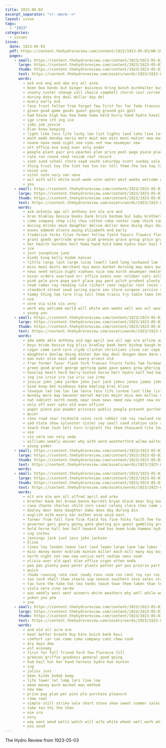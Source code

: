 ```yaml
---
title: 1923-05-03
excerpt_separator: "<!--more-->"
layout: issue
tags:
  - "1923"
categories:
  - issues
issue:
  date: 1923-05-03
  pdf: https://content.thehydroreview.com/content/1923/1923-05-03/HR-1923-05-03.pdf
  pages:
    - small: https://content.thehydroreview.com/content/1923/1923-05-03/small/HR-1923-05-03-01.jpg
      large: https://content.thehydroreview.com/content/1923/1923-05-03/large/HR-1923-05-03-01.jpg
      thumb: https://content.thehydroreview.com/content/1923/1923-05-03/thumbnails/HR-1923-05-03-01.jpg
      text: https://content.thehydroreview.com/assets/words/1923/1923-05-03/HR-1923-05-03-01.txt
      words:
        - ask are ang and abe ary all area
        - been bea bonds but binger business bring bunch burkhalter buy borneo big best bros bee beat bridgeport
        - county custer change call choice campbell church cour curren cream carry caddo cash city cot cin
        - during date dry deal dollar day del
        - every early eve
        - face frost felton free forget few first for far fede frances front floor farm
        - given good game goods guest going ground gin gest
        - had house high has how home homa held hurry hand hydro havel heard hag homestead
        - ige irene ith ing ice
        - jobs job jessie
        - klan know keeping
        - light like less life lucky lee list lights land late line lars last
        - much made monday maria morn must man miss muni matier mae march mony mee mill mccool may morning
        - noone nena need night nee nims not now neumeyer new
        - ott office ose oung over only onder
        - people plant pair pro peaches plan price pool page piece place purchase per pay pons powder plenty pies public
        - rate run round read reside roof record
        - soon sund school store saad south saturday scott sunday sale selling sack senator spencer still son six stock see set square salt sugar said ser suit sir smith sey
        - thing trust toy the tiet tee too tar tell them tha tea top taken ted thurs town than
        - union use
        - vital vote very van vene
        - wil with will white wish week winn water west weeks welcome work weare william worth
        - you
    - small: https://content.thehydroreview.com/content/1923/1923-05-03/small/HR-1923-05-03-02.jpg
      large: https://content.thehydroreview.com/content/1923/1923-05-03/large/HR-1923-05-03-02.jpg
      thumb: https://content.thehydroreview.com/content/1923/1923-05-03/thumbnails/HR-1923-05-03-02.jpg
      text: https://content.thehydroreview.com/assets/words/1923/1923-05-03/HR-1923-05-03-02.txt
      words:
        - ask antonio ago all anthony arn ale are and
        - bran blakley bessie books bank brick bonham bal baby brothers burgman best bottles brother boucher block broom bound buy bet bast burgess business back burn better but beach bill bossler bene boom
        - come company chap city chas cotton cake center camp chick candies call clark christian cream cordell chest claude chairs cook christi clinton couch cashier con class chittenden choice came cane collins cold corn car
        - during drinks dave daughter deline dollar done doing days deal
        - eaves edmond elvera ewing elizabeth end early
        - frederick forks files former fellow field favors flowers floor fresh ford frank friday felton first few from for fruits fatal fea
        - grant goods gertrude green glad greeson grace group grain gra griffin glidewell
        - her health herndon hort homa hand hold home hydro hour hail how hatfield handle hensley has hedges hoes had
        - ice
        - just josephine june
        - kinds king kelly kodak kansas
        - little longs last large lucas lowell land long lockwood lum low later left let lawn
        - miss meal mints merchant mus main market morning may mans must man mildred morgan mill mayo mcalester mower men made many millet mauk ming most merry mountain mis money monday mont
        - news need notice night niehues nice new north neumeyer neeley not near now
        - oscar orders overland orr office ovens over october oats only
        - pink pole pure pope part place pay pent pitch prudent plenty people parks pop potter
        - read rakes ray reading rule richert reno regular rest route roy room ruhl
        - standard street seed spring sayre sen store surgeon service soda stoves sunday sale sat scott sewing said shorts she stunz see such sudan springs san son session save second saturday snyder sae small seeds
        - tommy thing tee ture trip tell them travis try table take the talk thelma than trial
        - use
        - vere via vite vis very
        - work way welcome world will white won weeks well was wil weatherford winding west week went with worth while want wallace
        - young you
    - small: https://content.thehydroreview.com/content/1923/1923-05-03/small/HR-1923-05-03-03.jpg
      large: https://content.thehydroreview.com/content/1923/1923-05-03/large/HR-1923-05-03-03.jpg
      thumb: https://content.thehydroreview.com/content/1923/1923-05-03/thumbnails/HR-1923-05-03-03.jpg
      text: https://content.thehydroreview.com/assets/words/1923/1923-05-03/HR-1923-05-03-03.txt
      words:
        - ada addo able anthony aid ago april ave all age are arline august alt addi acar anna arthur aye angel and
        - boys bride bessie big bliss bradley beek bent bishop baugh been butcher bring better baughman booker below burkhalter bout birden bel bake bigger business blanchard bovey barber but blood back ban bal best branch beryl bryan baby byrum bonin burgess beaver butter bran beck
        - cogar came card corn clyde clinton christians close car cope city come con cole captain craft carney can cold charley call chas charles crissman carver conlin chant class caller christian cutting colony case coupe chaney company canyon cedar comes cording chet
        - daughters dunlap doing dinner dan day deal dungan dave dare daughter daily danger dalke done dooley duck demand don dewey dusty decent days doon ding
        - ean ever else east edd every ernest eld
        - fran former favor flesh fork frances fruits folks fam foreman friends front forbs frank for fost forde found felton friday fred from fix freda fried falling fleeman filling first ford fry farm fine few fern feast fore fitzpatrick
        - green good grant george getting game gave games grew ghering garrison grandson grief gene guest goes ghost georgia groom glad greeson gran gladys going group
        - hensley heart hard harry hinton horse hart hydro half had ham huss home hand high herndon howard hamil health homes husband hobart hamilton hauser hour hope has hollis honor hands hume hold held head him hardware hasten her hopewell happy
        - ing ina irvin ira isa iris iva irma
        - jessie jehn jake jordon john just jack johns jones james johnston
        - kind know ket kindness kate keeling krei kline
        - leveque lad lee lon loe lence less life lorene last like list lola lovely learn look luther lights leona lard lome little lasater lay late les laud lawter lawrence large london left lou lewellen
        - monday more may masoner marvel marion major miss man milles market mills mary miler march men mix maka miracle members money mon milk mayme music mer means meas made mis moore moon maud mound most many much meny mobile miller melton murphy
        - nat noblett north needy near nove news need new night now not never neighbors
        - only off over oats old oven officer
        - paper piece pie powder princess public people present purchase parks pears punch par peaches pearl pro pope part pennington pitzer pleasant poor per parsonage prise poker pieper pleasure place plan pat
        - quier
        - reno road rear rockhold rains rock rabbit rok rai rowland rook rhodes regular roy raymond roof ridge robbins ralph running real rey robert raid ray rais ruhl
        - sad state show sylvester sister say small sand station sale sake scott states still saturday stock see supper school sok sons shown stockton shape store sun sodders schmidt smith such said simmons surprise stay son strong sur sible spain shipper she sult sion sam straight seen sales sunday sou
        - teach than tosh tell turn triplett thi them thousand tite town thing the towns treat tho taylor texas ton toom tank thelma try tack thurs take trucks thomas then tooth trip
        - use
        - vis vera van very veda
        - williams weekly weiner why with word weatherford wilma walter worth wife was work west william wheat well will washington wish wisel week went way
        - young yoder
    - small: https://content.thehydroreview.com/content/1923/1923-05-03/small/HR-1923-05-03-04.jpg
      large: https://content.thehydroreview.com/content/1923/1923-05-03/large/HR-1923-05-03-04.jpg
      thumb: https://content.thehydroreview.com/content/1923/1923-05-03/thumbnails/HR-1923-05-03-04.jpg
      text: https://content.thehydroreview.com/assets/words/1923/1923-05-03/HR-1923-05-03-04.txt
      words:
    - small: https://content.thehydroreview.com/content/1923/1923-05-03/small/HR-1923-05-03-05.jpg
      large: https://content.thehydroreview.com/content/1923/1923-05-03/large/HR-1923-05-03-05.jpg
      thumb: https://content.thehydroreview.com/content/1923/1923-05-03/thumbnails/HR-1923-05-03-05.jpg
      text: https://content.thehydroreview.com/assets/words/1923/1923-05-03/HR-1923-05-03-05.txt
      words:
        - alt are ale ann all alfred april and arko
        - brother bank bel broom bente barrett bryan block bear big been barn bil bradley business bone better boyle bran bethel bay bryans boyl black bull buy bros bridgeport best bloom
        - cana chante charles child corn caver colony clara chas came city cree cease crissman cross carol come cotton connor champion cane crosswhite case
        - dooley deer date daughter dake does day during din
        - english eith every ear esther ence enid east
        - farmer from fall farm fisk field fos fine folks faith fee foe for friday first
        - governor gari geary going gate ghering gin guest gambling gregg georgiana good
        - hold horse hall hen half howard had has home hide hammon hydro homa held hunting hay harry henke hands head hart
        - ing inches
        - jennings jack just jess john jackson
        - kline
        - lines ley london lemon last land laake large lane law labor left lightning later lorene loan
        - miss money moner mcbride minton miller much mill many may mare mckee mules mean market morning meal mose monday mis mccool main menary minnie mary mack martin
        - north night not new now notice nett nathan nees noah
        - olivia over old opal olan office organ otten onda
        - peo pas plenty pana peter plants potter per pos prairie part paper phi pont poage past pure pipes price
        - quick
        - rhode running rate real ready rons rook ron rent roy res rai ruth read run rock ruhl racine rem reno reason
        - sun sack shall shaw steele sup season southern sese sales states scot scott sugar shade shorts south school see second supply sie sunda street simpson stock sunday sia sale smith soon schmidt stephenson star sena summer shape sell special sal seed side spencer saturday
        - tax ture the take ton tea tonks teach town them taken than ted townsend train
        - viola vera vine verda
        - was weekly west went winners white weathers why well while week with wine will wes wide water weeks write work willi weight
        - yukon you yea
        - zoe
    - small: https://content.thehydroreview.com/content/1923/1923-05-03/small/HR-1923-05-03-06.jpg
      large: https://content.thehydroreview.com/content/1923/1923-05-03/large/HR-1923-05-03-06.jpg
      thumb: https://content.thehydroreview.com/content/1923/1923-05-03/thumbnails/HR-1923-05-03-06.jpg
      text: https://content.thehydroreview.com/assets/words/1923/1923-05-03/HR-1923-05-03-06.txt
      words:
        - and ald all acre are
        - beat better breath buy bins buick bank busi
        - comfort car can come coma company cant chew cook
        - dry days dee
        - est economy
        - first for full friend ford few florence fill
        - greeson griffin goodness general good going
        - hum hail hot her hand harness hydro hon hinton
        - ing
        - julius just
        - keen kinds kodak keep
        - life lower let lump lars line low
        - mean money much market man method
        - now new
        - price pay plan per pins pla purchase pleasure
        - rome real
        - simple still strike sale short stove shoe sweet summer sales smith seu ster soles sae soon stage sample space start
        - take ton thi the then
        - use ure
        - very
        - way want wood wells watch will wife while wheat well work whit with weekly
        - you youd
---
```


The Hydro Review from 1923-05-03

<!--more-->

